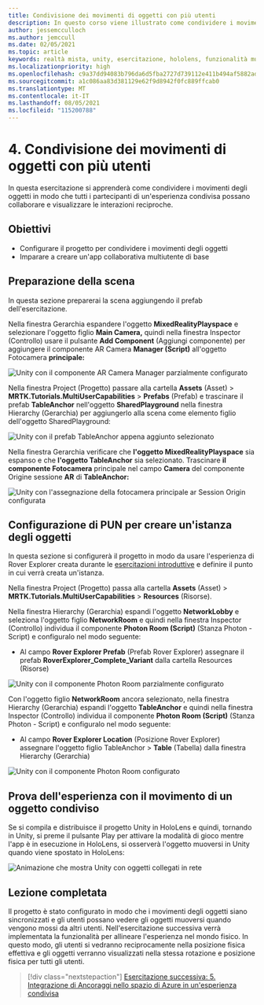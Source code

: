 ```yaml
---
title: Condivisione dei movimenti di oggetti con più utenti
description: In questo corso viene illustrato come condividere i movimenti di oggetti con più utente in un'applicazione HoloLens 2.
author: jessemcculloch
ms.author: jemccull
ms.date: 02/05/2021
ms.topic: article
keywords: realtà mista, unity, esercitazione, hololens, funzionalità multiutente, Photon, MRTK, mixed reality toolkit, UWP, ancoraggi nello spazio di Azure
ms.localizationpriority: high
ms.openlocfilehash: c9a37dd94083b796da6d5fba2727d739112e411b494af5882ad08525e733a722
ms.sourcegitcommit: a1c086aa83d381129e62f9d8942f0fc889ffcab0
ms.translationtype: MT
ms.contentlocale: it-IT
ms.lasthandoff: 08/05/2021
ms.locfileid: "115200788"
---
```

# <a name="4-sharing-object-movements-with-multiple-users"></a>4. Condivisione dei movimenti di oggetti con più utenti

In questa esercitazione si apprenderà come condividere i movimenti degli oggetti in modo che tutti i partecipanti di un'esperienza condivisa possano collaborare e visualizzare le interazioni reciproche.

## <a name="objectives"></a>Obiettivi

* Configurare il progetto per condividere i movimenti degli oggetti
* Imparare a creare un'app collaborativa multiutente di base

## <a name="preparing-the-scene"></a>Preparazione della scena

In questa sezione preparerai la scena aggiungendo il prefab dell'esercitazione.

Nella finestra Gerarchia espandere l'oggetto **MixedRealityPlayspace** e selezionare l'oggetto figlio **Main Camera,** quindi nella finestra Inspector (Controllo) usare il pulsante **Add Component** (Aggiungi componente) per aggiungere il componente AR Camera **Manager (Script)** all'oggetto Fotocamera **principale:**

![Unity con il componente AR Camera Manager parzialmente configurato](images/mr-learning-sharing/sharing-04-section1-step1-0.png)

Nella finestra Project (Progetto) passare alla cartella **Assets** (Asset) > **MRTK.Tutorials.MultiUserCapabilities** > **Prefabs** (Prefab) e trascinare il prefab **TableAnchor** nell'oggetto **SharedPlayground** nella finestra Hierarchy (Gerarchia) per aggiungerlo alla scena come elemento figlio dell'oggetto SharedPlayground:

![Unity con il prefab TableAnchor appena aggiunto selezionato](images/mr-learning-sharing/sharing-04-section1-step1-1.png)

Nella finestra Gerarchia verificare che **l'oggetto MixedRealityPlayspace** sia espanso e che **l'oggetto TableAnchor** sia selezionato. Trascinare **il componente Fotocamera** principale nel campo **Camera** del componente Origine sessione **AR** di **TableAnchor:**

![Unity con l'assegnazione della fotocamera principale ar Session Origin configurata](images/mr-learning-sharing/sharing-04-section1-step1-2.png)

## <a name="configuring-pun-to-instantiate-the-objects"></a>Configurazione di PUN per creare un'istanza degli oggetti

In questa sezione si configurerà il progetto in modo da usare l'esperienza di Rover Explorer creata durante le [esercitazioni introduttive](mr-learning-base-01.md) e definire il punto in cui verrà creata un'istanza.

Nella finestra Project (Progetto) passa alla cartella **Assets** (Asset) > **MRTK.Tutorials.MultiUserCapabilities** > **Resources** (Risorse).

Nella finestra Hierarchy (Gerarchia) espandi l'oggetto **NetworkLobby** e seleziona l'oggetto figlio **NetworkRoom** e quindi nella finestra Inspector (Controllo) individua il componente **Photon Room (Script)** (Stanza Photon - Script) e configuralo nel modo seguente:

* Al campo **Rover Explorer Prefab** (Prefab Rover Explorer) assegnare il prefab **RoverExplorer_Complete_Variant** dalla cartella Resources (Risorse)

![Unity con il componente Photon Room parzialmente configurato](images/mr-learning-sharing/sharing-04-section2-step1-1.png)

Con l'oggetto figlio **NetworkRoom** ancora selezionato, nella finestra Hierarchy (Gerarchia) espandi l'oggetto **TableAnchor** e quindi nella finestra Inspector (Controllo) individua il componente **Photon Room (Script)** (Stanza Photon - Script) e configuralo nel modo seguente:

* Al campo **Rover Explorer Location** (Posizione Rover Explorer) assegnare l'oggetto figlio TableAnchor > **Table** (Tabella) dalla finestra Hierarchy (Gerarchia)

![Unity con il componente Photon Room configurato](images/mr-learning-sharing/sharing-04-section2-step1-2.png)

## <a name="trying-the-experience-with-shared-object-movement"></a>Prova dell'esperienza con il movimento di un oggetto condiviso

Se si compila e distribuisce il progetto Unity in HoloLens e quindi, tornando in Unity, si preme il pulsante Play per attivare la modalità di gioco mentre l'app è in esecuzione in HoloLens, si osserverà l'oggetto muoversi in Unity quando viene spostato in HoloLens:

![Animazione che mostra Unity con oggetti collegati in rete](images/mr-learning-sharing/sharing-04-section3-step1-1.gif)

## <a name="congratulations"></a>Lezione completata

Il progetto è stato configurato in modo che i movimenti degli oggetti siano sincronizzati e gli utenti possano vedere gli oggetti muoversi quando vengono mossi da altri utenti. Nell'esercitazione successiva verrà implementata la funzionalità per allineare l'esperienza nel mondo fisico. In questo modo, gli utenti si vedranno reciprocamente nella posizione fisica effettiva e gli oggetti verranno visualizzati nella stessa rotazione e posizione fisica per tutti gli utenti.

> [!div class="nextstepaction"]
> [Esercitazione successiva: 5. Integrazione di Ancoraggi nello spazio di Azure in un'esperienza condivisa](mr-learning-sharing-05.md)
